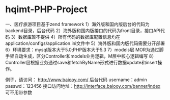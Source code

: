 # hqimt-PHP-Project
一、医疗旅游项目基于zend framework
1）海外版和国内版后台的代码为backend目录，后台代码
2）海外版和国内版接口的代码为front目录，接口API代码
3）数据库暂不提供
4）所有代码的数据库配置信息均在application/configs/application.ini文件中
5）海外版和国内版代码需要分开部署
6）环境要求：mysql版本大于5.0;PHP版本大于5.3
7）models层 MOR为通过脚手架自动生成，区分Controller和models业务逻辑，M层中核心逻辑编写
8）Controller层根据业务通过save和fetchByName形式进行数据update和insert操作。

例子，请访问：
http://www.baiooy.com/ 后台代码  username：admin   passwd：123456
接口访问地址：http://interface.baiooy.com/banner/index  可不用带参数
